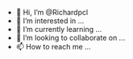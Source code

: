 - 👋 Hi, I’m @Richardpcl
- 👀 I’m interested in ...
- 🌱 I’m currently learning ...
- 💞️ I’m looking to collaborate on ...
- 📫 How to reach me ...

<!---
Richardpcl/Richardpcl is a ✨ special ✨ repository because its `README.md` (this file) appears on your GitHub profile.
You can click the Preview link to take a look at your changes.
--->
